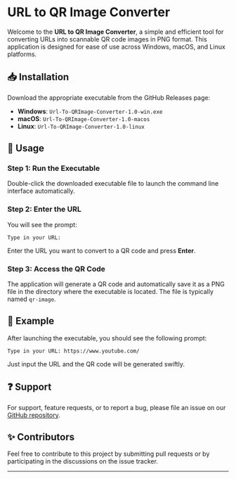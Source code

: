 

# URL to QR Image Converter

Welcome to the **URL to QR Image Converter**, a simple and efficient tool for converting URLs into scannable QR code images in PNG format. This application is designed for ease of use across Windows, macOS, and Linux platforms.

## 📥 Installation

Download the appropriate executable from the GitHub Releases page:

- **Windows**: `Url-To-QRImage-Converter-1.0-win.exe`
- **macOS**: `Url-To-QRImage-Converter-1.0-macos`
- **Linux**: `Url-To-QRImage-Converter-1.0-linux`

## 🚀 Usage

### Step 1: Run the Executable
Double-click the downloaded executable file to launch the command line interface automatically.

### Step 2: Enter the URL
You will see the prompt:
```
Type in your URL:
```
Enter the URL you want to convert to a QR code and press **Enter**.

### Step 3: Access the QR Code
The application will generate a QR code and automatically save it as a PNG file in the directory where the executable is located. The file is typically named `qr-image`.

## 🌟 Example

After launching the executable, you should see the following prompt:
```plaintext
Type in your URL: https://www.youtube.com/
```
Just input the URL and the QR code will be generated swiftly.

## ❓ Support

For support, feature requests, or to report a bug, please file an issue on our [GitHub repository](#).

## ✨ Contributors

Feel free to contribute to this project by submitting pull requests or by participating in the discussions on the issue tracker.

---

